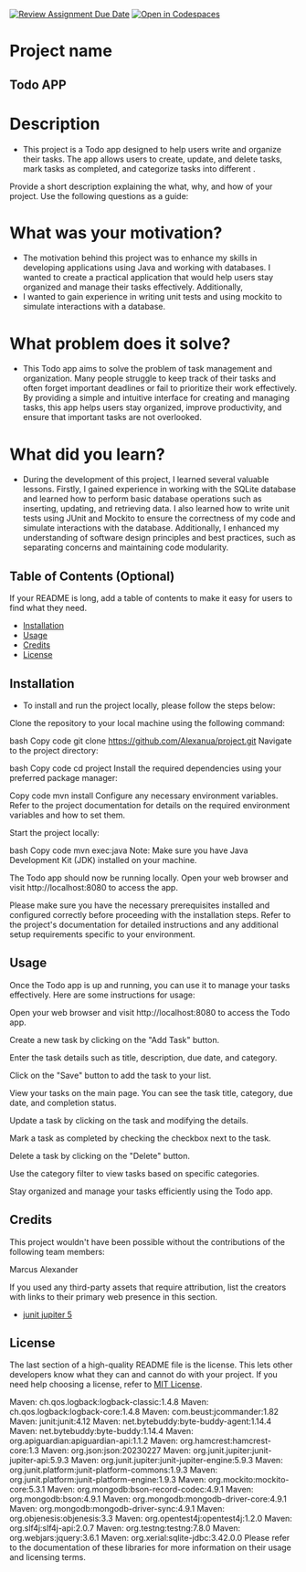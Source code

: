 [![Review Assignment Due Date](https://classroom.github.com/assets/deadline-readme-button-24ddc0f5d75046c5622901739e7c5dd533143b0c8e959d652212380cedb1ea36.svg)](https://classroom.github.com/a/MYVtI0hB)
[![Open in Codespaces](https://classroom.github.com/assets/launch-codespace-7f7980b617ed060a017424585567c406b6ee15c891e84e1186181d67ecf80aa0.svg)](https://classroom.github.com/open-in-codespaces?assignment_repo_id=11369389)
# Project name
## Todo APP

# Description
- This project is a Todo app designed to help users write and organize their tasks. The app allows users to create, update,
and delete tasks, mark tasks as completed, and categorize tasks into different .

Provide a short description explaining the what, why, and how of your project. Use the following questions as a guide:

# What was your motivation?
- The motivation behind this project was to enhance my skills in developing applications using Java and working with databases. I wanted to create a practical application that would help users stay organized and manage their tasks effectively. Additionally, 
- I wanted to gain experience in writing unit tests and using mockito to simulate interactions with a database.

# What problem does it solve?
- This Todo app aims to solve the problem of task management and organization. 
Many people struggle to keep track of their tasks and often forget important deadlines or fail to prioritize their work effectively. By providing a simple and intuitive interface for creating and managing tasks, 
this app helps users stay organized, improve productivity, and ensure that important tasks are not overlooked.

# What did you learn?
- During the development of this project, I learned several 
valuable lessons. Firstly, I gained experience in working with the SQLite database and 
learned how to perform basic database operations such as inserting, updating, and retrieving data. 
I also learned how to write unit tests using JUnit and Mockito to ensure the correctness of my code and simulate interactions with the database. Additionally, I enhanced my understanding of software design principles and best practices, such as separating concerns and maintaining code modularity.







## Table of Contents (Optional)

If your README is long, add a table of contents to make it easy for users to find what they need.

- [Installation](#installation)
- [Usage](#usage)
- [Credits](#credits)
- [License](#license)

## Installation

- To install and run the project locally, please follow the steps below:

Clone the repository to your local machine using the following command:

bash
Copy code
git clone https://github.com/Alexanua/project.git
Navigate to the project directory:

bash
Copy code
cd project
Install the required dependencies using your preferred package manager:

Copy code
mvn install
Configure any necessary environment variables. Refer to the project documentation for details on the required environment variables and how to set them.

Start the project locally:

bash
Copy code
mvn exec:java
Note: Make sure you have Java Development Kit (JDK) installed on your machine.

The Todo app should now be running locally. Open your web browser and visit http://localhost:8080 to access the app.

Please make sure you have the necessary prerequisites installed and configured correctly
before proceeding with the installation steps. Refer to the project's documentation for
detailed instructions and any additional setup requirements specific to your environment.



## Usage

Once the Todo app is up and running, you can use it to manage your tasks effectively. Here are some instructions for usage:

Open your web browser and visit http://localhost:8080 to access the Todo app.

Create a new task by clicking on the "Add Task" button.

Enter the task details such as title, description, due date, and category.

Click on the "Save" button to add the task to your list.

View your tasks on the main page. You can see the task title, category, due date, and completion status.

Update a task by clicking on the task and modifying the details.

Mark a task as completed by checking the checkbox next to the task.

Delete a task by clicking on the "Delete" button.

Use the category filter to view tasks based on specific categories.

Stay organized and manage your tasks efficiently using the Todo app.
## Credits

This project wouldn't have been possible without the contributions of the following team members:

Marcus 
Alexander




If you used any third-party assets that require attribution, list the creators with links to their primary web presence in this section.
* [junit jupiter 5](https://mvnrepository.com/artifact/org.junit.jupiter/junit-jupiter/5.7.0)



## License

The last section of a high-quality README file is the license. This lets other developers know what they can and cannot do with your project. If you need help choosing a license, refer to [MIT License](https://choosealicense.com/licenses/mit/).

Maven: ch.qos.logback:logback-classic:1.4.8
Maven: ch.qos.logback:logback-core:1.4.8
Maven: com.beust:jcommander:1.82
Maven: junit:junit:4.12
Maven: net.bytebuddy:byte-buddy-agent:1.14.4
Maven: net.bytebuddy:byte-buddy:1.14.4
Maven: org.apiguardian:apiguardian-api:1.1.2
Maven: org.hamcrest:hamcrest-core:1.3
Maven: org.json:json:20230227
Maven: org.junit.jupiter:junit-jupiter-api:5.9.3
Maven: org.junit.jupiter:junit-jupiter-engine:5.9.3
Maven: org.junit.platform:junit-platform-commons:1.9.3
Maven: org.junit.platform:junit-platform-engine:1.9.3
Maven: org.mockito:mockito-core:5.3.1
Maven: org.mongodb:bson-record-codec:4.9.1
Maven: org.mongodb:bson:4.9.1
Maven: org.mongodb:mongodb-driver-core:4.9.1
Maven: org.mongodb:mongodb-driver-sync:4.9.1
Maven: org.objenesis:objenesis:3.3
Maven: org.opentest4j:opentest4j:1.2.0
Maven: org.slf4j:slf4j-api:2.0.7
Maven: org.testng:testng:7.8.0
Maven: org.webjars:jquery:3.6.1
Maven: org.xerial:sqlite-jdbc:3.42.0.0
Please refer to the documentation of these libraries for more information on their usage and licensing terms.
